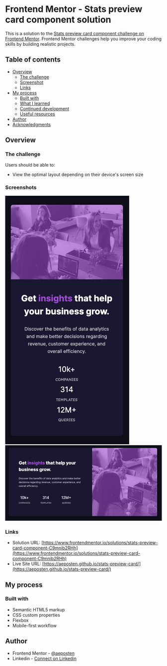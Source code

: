 # Frontend Mentor - Stats preview card component solution

This is a solution to the [Stats preview card component challenge on Frontend Mentor](https://www.frontendmentor.io/challenges/stats-preview-card-component-8JqbgoU62). Frontend Mentor challenges help you improve your coding skills by building realistic projects. 

## Table of contents

- [Overview](#overview)
  - [The challenge](#the-challenge)
  - [Screenshot](#screenshot)
  - [Links](#links)
- [My process](#my-process)
  - [Built with](#built-with)
  - [What I learned](#what-i-learned)
  - [Continued development](#continued-development)
  - [Useful resources](#useful-resources)
- [Author](#author)
- [Acknowledgments](#acknowledgments)

## Overview

### The challenge

Users should be able to:

- View the optimal layout depending on their device's screen size

### Screenshots

![Mobile Screenshot](./screenshot-mobile.png)
![Desktop Screenshot](./screenshot-desktop.png)

### Links

- Solution URL: [https://www.frontendmentor.io/solutions/stats-preview-card-component-C9mnib2RHh](https://www.frontendmentor.io/solutions/stats-preview-card-component-C9mnib2RHh)
- Live Site URL: [https://aeposten.github.io/stats-preview-card/](https://aeposten.github.io/stats-preview-card/)

## My process

### Built with

- Semantic HTML5 markup
- CSS custom properties
- Flexbox
- Mobile-first workflow

## Author

- Frontend Mentor - [@aeposten](https://www.frontendmentor.io/profile/aeposten)
- Linkedin - [Connect on Linkedin](https://www.linkedin.com/in/aeposten/)
